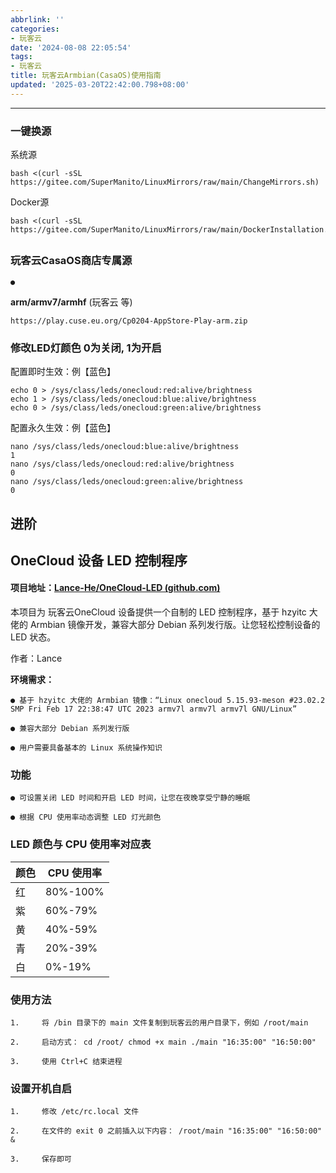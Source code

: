 ```yaml
---
abbrlink: ''
categories:
- 玩客云
date: '2024-08-08 22:05:54'
tags:
- 玩客云
title: 玩客云Armbian(CasaOS)使用指南
updated: '2025-03-20T22:42:00.798+08:00'
---
```

---

<!-- more -->

### **一键换源**

系统源

```
bash <(curl -sSL https://gitee.com/SuperManito/LinuxMirrors/raw/main/ChangeMirrors.sh)
```

Docker源

```
bash <(curl -sSL https://gitee.com/SuperManito/LinuxMirrors/raw/main/DockerInstallation.sh)
```

## 

### **玩客云**CasaOS商店专属源

```
●
```

**arm/armv7/armhf** (玩客云 等)

```
https://play.cuse.eu.org/Cp0204-AppStore-Play-arm.zip
```

### **修改LED灯颜色 0为关闭, 1为开启**

配置即时生效：例【蓝色】

```
echo 0 > /sys/class/leds/onecloud:red:alive/brightness
echo 1 > /sys/class/leds/onecloud:blue:alive/brightness
echo 0 > /sys/class/leds/onecloud:green:alive/brightness
```

配置永久生效：例【蓝色】

```
nano /sys/class/leds/onecloud:blue:alive/brightness
1
nano /sys/class/leds/onecloud:red:alive/brightness
0
nano /sys/class/leds/onecloud:green:alive/brightness
0
```

## **进阶**

## **OneCloud 设备 LED 控制程序**

#### **项目地址：**[Lance-He/OneCloud-LED (github.com)](https://github.com/Lance-He/OneCloud-LED?tab=readme-ov-file#onecloud-设备-led-控制程序)

本项目为 玩客云OneCloud 设备提供一个自制的 LED 控制程序，基于 hzyitc 大佬的 Armbian 镜像开发，兼容大部分 Debian 系列发行版。让您轻松控制设备的 LED 状态。

作者：Lance

**环境需求：**

```
● 基于 hzyitc 大佬的 Armbian 镜像：“Linux onecloud 5.15.93-meson #23.02.2 SMP Fri Feb 17 22:38:47 UTC 2023 armv7l armv7l armv7l GNU/Linux”
```


```
● 兼容大部分 Debian 系列发行版
```


```
● 用户需要具备基本的 Linux 系统操作知识
```


### **功能**

```
● 可设置关闭 LED 时间和开启 LED 时间，让您在夜晚享受宁静的睡眠
```


```
● 根据 CPU 使用率动态调整 LED 灯光颜色
```


### **LED 颜色与 CPU 使用率对应表**


| **颜色** | **CPU 使用率** |
| -------- | -------------- |
| 红       | 80%-100%       |
| 紫       | 60%-79%        |
| 黄       | 40%-59%        |
| 青       | 20%-39%        |
| 白       | 0%-19%         |

### **使用方法**

```
1.     将 /bin 目录下的 main 文件复制到玩客云的用户目录下，例如 /root/main
```


```
2.     启动方式： cd /root/ chmod +x main ./main "16:35:00" "16:50:00"
```


```
3.     使用 Ctrl+C 结束进程
```


### **设置开机自启**

```
1.     修改 /etc/rc.local 文件
```


```
2.     在文件的 exit 0 之前插入以下内容： /root/main "16:35:00" "16:50:00" &
```


```
3.     保存即可
```
